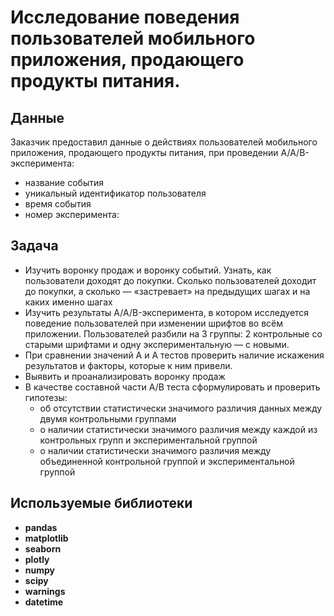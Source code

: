 # Исследование поведения пользователей мобильного приложения, продающего продукты питания. 

## Данные

Заказчик предоставил данные о действиях пользователей мобильного приложения, продающего продукты питания, при проведении A/A/B-эксперимента:  
- название события
- уникальный идентификатор пользователя
- время события
- номер эксперимента:

## Задача 
- Изучить воронку продаж и воронку событий. Узнать, как пользователи доходят до покупки. Сколько пользователей доходит до покупки, а сколько — «застревает» на предыдущих шагах и на каких именно шагах
- Изучить результаты A/A/B-эксперимента, в котором исследуется поведение пользователей при изменении шрифтов во всём приложении. Пользователей разбили на 3 группы: 2 контрольные со старыми шрифтами и одну экспериментальную — с новыми. 
- При сравнении значений A и A тестов проверить наличие искажения результатов и факторы, которые к ним привели.
- Выявить и проанализировать воронку продаж
- В качестве составной части А/В теста сформулировать и проверить гипотезы:
  - об отсутствии статистически значимого различия данных между двумя контрольными группами
  - о наличии статистически значимого различия между каждой из контрольных групп и экспериментальной группой
  - о наличии статистически значимого различия между объединенной контрольной группой и экспериментальной группой

## Используемые библиотеки
- **pandas**  
- **matplotlib** 
- **seaborn** 
- **plotly** 
- **numpy** 
- **scipy** 
- **warnings** 
- **datetime** 
